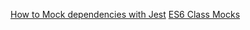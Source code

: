 [How to Mock dependencies with Jest](https://dev.to/this-is-learning/how-to-mock-dependencies-with-jest-457l)
[ES6 Class Mocks](https://jestjs.io/docs/es6-class-mocks#the-4-ways-to-create-an-es6-class-mock)